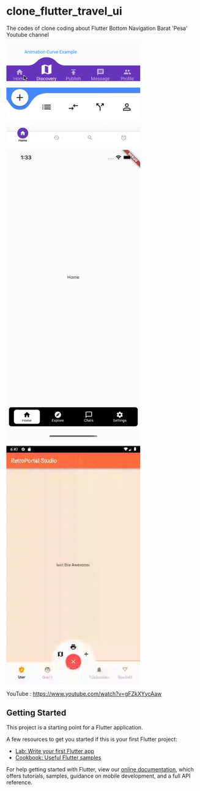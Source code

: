 # clone_flutter_travel_ui

The codes of clone coding about Flutter Bottom Navigation Barat 'Pesa' Youtube channel
        
<a href="https://bit.ly/3c1EdUN" target="_blank"><img src="doc/1.gif" width="350"></a> 

<a href="https://bit.ly/3c1EdUN" target="_blank"><img src="doc/3.gif" width="350"></a> 

<a href="https://bit.ly/3c1EdUN" target="_blank"><img src="doc/4.gif" width="350"></a> 

<a href="https://bit.ly/3c1EdUN" target="_blank"><img src="doc/2.png" width="350"></a> 

<a href="https://bit.ly/3c1EdUN" target="_blank"><img src="doc/5.gif" width="350"></a> 

YouTube : https://www.youtube.com/watch?v=gFZkXYycAaw


## Getting Started

This project is a starting point for a Flutter application.

A few resources to get you started if this is your first Flutter project:

- [Lab: Write your first Flutter app](https://flutter.dev/docs/get-started/codelab)
- [Cookbook: Useful Flutter samples](https://flutter.dev/docs/cookbook)

For help getting started with Flutter, view our
[online documentation](https://flutter.dev/docs), which offers tutorials,
samples, guidance on mobile development, and a full API reference.

